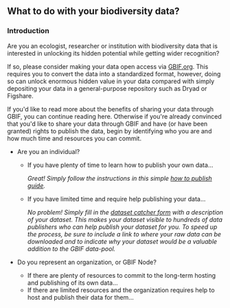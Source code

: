 ## What to do with your biodiversity data?

### Introduction 

Are you an ecologist, researcher or institution with biodiversity data that is interested in unlocking its hidden potential while getting wider recognition?

If so, please consider making your data open access via [GBIF.org](http://www.gbif.org). This requires you to convert the data into a standardized format, however, doing so can unlock enormous hidden value in your data compared with simply depositing your data in a general-purpose repository such as Dryad or Figshare.

If you'd like to read more about the benefits of sharing your data through GBIF, you can continue reading here. Otherwise if you're already convinced that you'd like to share your data through GBIF and have (or have been granted) rights to publish the data, begin by identifying who you are and how much time and resources you can commit. 

* Are you an individual?

  * If you have plenty of time to learn how to publish your own data...
    
    _Great! Simply follow the instructions in this simple [how to publish guide](https://github.com/gbif/ipt/wiki/howToPublish)._

  * If you have limited time and require help publishing your data...

    _No problem! Simply fill in the [dataset catcher form](https://demo.gbif.org/tools/suggest-dataset) with a description of your dataset. This makes your dataset visible to hundreds of data publishers who can help publish your dataset for you. To speed up the process, be sure to include a link to where your raw data can be downloaded and to indicate why your dataset would be a valuable addition to the GBIF data-pool._ 

* Do you represent an organization, or GBIF Node?

  * If there are plenty of resources to commit to the long-term hosting and publishing of its own data...
  * If there are limited resources and the organization requires help to host and publish their data for them...



 

